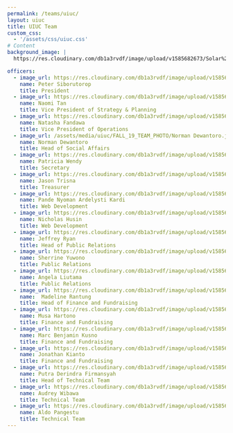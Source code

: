```yaml
---
permalink: /teams/uiuc/
layout: uiuc
title: UIUC Team
custom_css:
  - '/assets/css/uiuc.css'
# Content
background_image: |
  https://res.cloudinary.com/db1a3rvdf/image/upload/v1585682673/Solar%20Chapter%20Website/teams_page/uiuc/FALL_19_TEAM_PHOTO/uiuc_team_ohwtk1.jpg

officers:
  - image_url: https://res.cloudinary.com/db1a3rvdf/image/upload/v1585682489/Solar%20Chapter%20Website/teams_page/uiuc/FALL_19_TEAM_PHOTO/Peter_Siborutorop_fjejfq.jpg
    name: Peter Siborutorop
    title: President
  - image_url: https://res.cloudinary.com/db1a3rvdf/image/upload/v1585682480/Solar%20Chapter%20Website/teams_page/uiuc/FALL_19_TEAM_PHOTO/Naomi_Tan_oytlsu.jpg
    name: Naomi Tan
    title: Vice President of Strategy & Planning
  - image_url: https://res.cloudinary.com/db1a3rvdf/image/upload/v1585682481/Solar%20Chapter%20Website/teams_page/uiuc/FALL_19_TEAM_PHOTO/Natasha_Fandawa_ltgjmm.jpg
    name: Natasha Fandawa
    title: Vice President of Operations
  - image_url: /assets/media/uiuc/FALL_19_TEAM_PHOTO/Norman Dewantoro.jpg
    name: Norman Dewantoro
    title: Head of Social Affairs
  - image_url: https://res.cloudinary.com/db1a3rvdf/image/upload/v1585682483/Solar%20Chapter%20Website/teams_page/uiuc/FALL_19_TEAM_PHOTO/Patricia_Wendy_b30zaf.jpg
    name: Patricia Wendy
    title: Secretary
  - image_url: https://res.cloudinary.com/db1a3rvdf/image/upload/v1585682489/Solar%20Chapter%20Website/teams_page/uiuc/FALL_19_TEAM_PHOTO/Jason_Trisna_wy5hnt.jpg
    name: Jason Trisna
    title: Treasurer
  - image_url: https://res.cloudinary.com/db1a3rvdf/image/upload/v1585682487/Solar%20Chapter%20Website/teams_page/uiuc/FALL_19_TEAM_PHOTO/Ardel_vmqarw.jpg
    name: Pande Nyoman Ardelysti Kardi
    title: Web Development
  - image_url: https://res.cloudinary.com/db1a3rvdf/image/upload/v1585682485/Solar%20Chapter%20Website/teams_page/uiuc/FALL_19_TEAM_PHOTO/Nicholas_Husin_r6thsv.jpg
    name: Nicholas Husin
    title: Web Development
  - image_url: https://res.cloudinary.com/db1a3rvdf/image/upload/v1585682484/Solar%20Chapter%20Website/teams_page/uiuc/FALL_19_TEAM_PHOTO/Jeffrey_Ryan_l5fvug.jpg
    name: Jeffrey Ryan
    title: Head of Public Relations
  - image_url: https://res.cloudinary.com/db1a3rvdf/image/upload/v1585682487/Solar%20Chapter%20Website/teams_page/uiuc/FALL_19_TEAM_PHOTO/Sherrine_Yuwono_degbn5.jpg
    name: Sherrine Yuwono    
    title: Public Relations
  - image_url: https://res.cloudinary.com/db1a3rvdf/image/upload/v1585682483/Solar%20Chapter%20Website/teams_page/uiuc/FALL_19_TEAM_PHOTO/Angela_Liutama_rauvkk.jpg
    name: Angela Liutama
    title: Public Relations
  - image_url: https://res.cloudinary.com/db1a3rvdf/image/upload/v1585682480/Solar%20Chapter%20Website/teams_page/uiuc/FALL_19_TEAM_PHOTO/Madeline_Rantung_nw08wu.jpg
    name:  Madeline Rantung
    title: Head of Finance and Fundraising
  - image_url: https://res.cloudinary.com/db1a3rvdf/image/upload/v1585682483/Solar%20Chapter%20Website/teams_page/uiuc/FALL_19_TEAM_PHOTO/Musa_Hartono_apzgsv.jpg
    name: Musa Hartono
    title: Finance and Fundraising
  - image_url: https://res.cloudinary.com/db1a3rvdf/image/upload/v1585682488/Solar%20Chapter%20Website/teams_page/uiuc/FALL_19_TEAM_PHOTO/Ben_Kusno_nx99v5.jpg
    name: Marc Benjamin Kusno
    title: Finance and Fundraising
  - image_url: https://res.cloudinary.com/db1a3rvdf/image/upload/v1585682486/Solar%20Chapter%20Website/teams_page/uiuc/FALL_19_TEAM_PHOTO/Jon_Kianto_uzfmuv.jpg
    name: Jonathan Kianto
    title: Finance and Fundraising
  - image_url: https://res.cloudinary.com/db1a3rvdf/image/upload/v1585682485/Solar%20Chapter%20Website/teams_page/uiuc/FALL_19_TEAM_PHOTO/Rindra_Firmansyah_btsbxm.jpg
    name: Putra Derindra Firmansyah
    title: Head of Technical Team
  - image_url: https://res.cloudinary.com/db1a3rvdf/image/upload/v1585682487/Solar%20Chapter%20Website/teams_page/uiuc/FALL_19_TEAM_PHOTO/Audrey_Wibawa_j4bk7i.jpg
    name: Audrey Wibawa
    title: Technical Team
  - image_url: https://res.cloudinary.com/db1a3rvdf/image/upload/v1585682490/Solar%20Chapter%20Website/teams_page/uiuc/FALL_19_TEAM_PHOTO/Aldo_kezk0i.jpg
    name: Aldo Pangestu
    title: Technical Team
---
```

